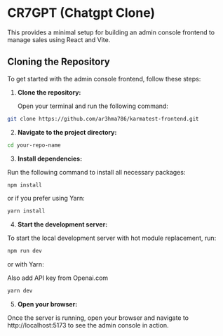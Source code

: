 # CR7GPT (Chatgpt Clone)

This provides a minimal setup for building an admin console frontend to manage sales using React and Vite. 

## Cloning the Repository

To get started with the admin console frontend, follow these steps:

1. **Clone the repository:**

   Open your terminal and run the following command:

```bash
git clone https://github.com/ar3hma786/karmatest-frontend.git
```

2. **Navigate to the project directory:**

```bash
cd your-repo-name
```

3. **Install dependencies:**

Run the following command to install all necessary packages:

```bash
npm install
```

or if you prefer using Yarn:

```bash
yarn install
```

4. **Start the development server:**

To start the local development server with hot module replacement, run:

```bash
npm run dev
```

or with Yarn:

Also add API key from Openai.com
```bash
yarn dev
```

5. **Open your browser:**

Once the server is running, open your browser and navigate to http://localhost:5173 to see the admin console in action.

